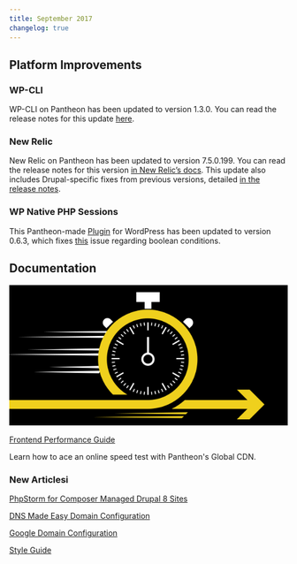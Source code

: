 ```yaml
---
title: September 2017
changelog: true
---
```


## Platform Improvements

### WP-CLI
WP-CLI on Pantheon has been updated to version 1.3.0. You can read the release notes for this update [here](https://make.wordpress.org/cli/2017/08/08/version-1-3-0-released/).

### New Relic
New Relic on Pantheon has been updated to version 7.5.0.199. You can read the release notes for this version [in New Relic’s docs](https://docs.newrelic.com/docs/release-notes/agent-release-notes/php-release-notes/php-agent-750199). This update also includes Drupal-specific fixes from previous versions, detailed [in the release notes](https://docs.newrelic.com/docs/release-notes/agent-release-notes/php-release-notes/php-agent-740198).

### WP Native PHP Sessions
This Pantheon-made [Plugin](https://wordpress.org/plugins/wp-native-php-sessions/) for WordPress has been updated to version 0.6.3, which fixes [this](https://github.com/pantheon-systems/wp-native-php-sessions/issues/74) issue regarding boolean conditions.

## Documentation
![Frontend Performance](/source/docs/assets/images/CDN-speedTest-docs-guide.png)

[Frontend Performance Guide](/docs/guides/frontend-performance/)

Learn how to ace an online speed test with Pantheon's Global CDN.

### New Articlesi
[PhpStorm for Composer Managed Drupal 8 Sites](/docs/guides/phpstorm-composer/)


[DNS Made Easy Domain Configuration](/docs/dns-made-easy/)

[Google Domain Configuration](/docs/google/)


[Style Guide](/docs/style-guide)

